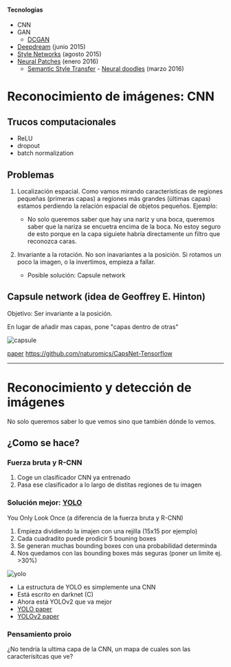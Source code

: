 #### Tecnologías

* CNN
* GAN
   * [DCGAN](https://github.com/carpedm20/DCGAN-tensorflow)
* [Deepdream](https://github.com/google/deepdream) (junio 2015)
* [Style Networks](https://arxiv.org/abs/1508.06576) (agosto 2015)
* [Neural Patches](https://arxiv.org/abs/1601.04589) (enero 2016)
    * [Semantic Style Transfer](https://arxiv.org/abs/1603.01768) - [Neural doodles](https://nucl.ai/blog/neural-doodles/) (marzo 2016)


# Reconocimiento de imágenes: CNN


## Trucos computacionales

 * ReLU
 * dropout
 * batch normalization

## Problemas

1. Localización espacial. Como vamos mirando características de regiones pequeñas (primeras capas) a regiones más grandes (últimas capas) estamos perdiendo la relación espacial de objetos pequeños. Ejemplo:

	- No solo queremos saber que hay una nariz y una boca, queremos saber que la nariza se encuetra encima de la boca. No estoy seguro de esto porque en la capa siguiete habría directamente un filtro que reconozca caras.

2. Invariante a la rotación. No son inavariantes a la posición. Si rotamos un poco la imagen, o la invertimos, empieza a fallar.

	- Posible solución: Capsule network





## Capsule network (idea de Geoffrey E. Hinton)

Objetivo: Ser invariante a la posición.

En lugar de añadir mas capas, pone "capas dentro de otras"

![capsule](img/capsule.png)

[paper](https://arxiv.org/abs/1710.09829)
https://github.com/naturomics/CapsNet-Tensorflow


---


# Reconocimiento y detección de imágenes

No solo queremos saber lo que vemos sino que también dónde lo vemos.

## ¿Como se hace?

### Fuerza bruta y R-CNN

1. Coge un clasificador CNN ya entrenado
2. Pasa ese clasificador a lo largo de distitas regiones de tu imagen

### Solución mejor: [YOLO](https://pjreddie.com/darknet/yolo/)

You Only Look Once (a diferencia de la fuerza bruta y R-CNN)

1. Empieza dividiendo la imajen con una rejilla (15x15 por ejemplo)
2. Cada cuadradito puede prodicir 5 bouning boxes
3. Se generan muchas bounding boxes con una probabilidad determinda
4. Nos quedamos con las bounding boxes más seguras (poner un limite ej. >30%)

![yolo](img/yolo.png)

 * La estructura de YOLO es simplemente una CNN
 * Está escrito en darknet (C)
 * Ahora está YOLOv2 que va mejor
 * [YOLO paper](https://pjreddie.com/media/files/papers/yolo_1.pdf)
 * [YOLOv2 paper](https://pjreddie.com/media/files/papers/YOLO9000.pdf)


### Pensamiento proio

¿No tendría la ultima capa de la CNN, un mapa de cuales son las caracterísitcas que ve?










